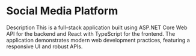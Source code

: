# Social Media Platform

Description
This is a full-stack application built using ASP.NET Core Web API for the backend and React with TypeScript for the frontend. The application demonstrates modern web development practices, featuring a responsive UI and robust APIs.

